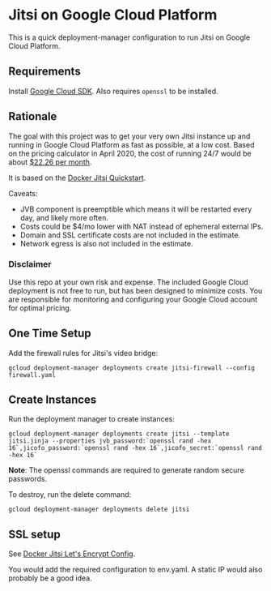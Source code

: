 # Jitsi on Google Cloud Platform

This is a quick deployment-manager configuration to run Jitsi on Google Cloud Platform.

## Requirements

Install [Google Cloud SDK](https://cloud.google.com/sdk/docs/quickstarts). Also requires
`openssl` to be installed.

## Rationale

The goal with this project was to get your very own Jitsi instance up and running
in Google Cloud Platform as fast as possible, at a low cost. Based on the pricing
calculator in April 2020, the cost of running 24/7 would be about
[$22.26 per month](https://cloud.google.com/products/calculator#id=506e5e09-0808-4b88-afa5-8d12c24d0d78).

It is based on the [Docker Jitsi Quickstart](https://github.com/jitsi/docker-jitsi-meet).

Caveats:
* JVB component is preemptible which means it will be restarted every day, and likely more often.
* Costs could be $4/mo lower with NAT instead of ephemeral external IPs.
* Domain and SSL certificate costs are not included in the estimate.
* Network egress is also not included in the estimate.

### Disclaimer

Use this repo at your own risk and expense. The included Google Cloud deployment is not free to run,
but has been designed to minimize costs. You are responsible for monitoring and configuring
your Google Cloud account for optimal pricing.

## One Time Setup

Add the firewall rules for Jitsi's video bridge:

    gcloud deployment-manager deployments create jitsi-firewall --config firewall.yaml

## Create Instances

Run the deployment manager to create instances:

    gcloud deployment-manager deployments create jitsi --template jitsi.jinja --properties jvb_password:`openssl rand -hex 16`,jicofo_password:`openssl rand -hex 16`,jicofo_secret:`openssl rand -hex 16`

**Note**: The openssl commands are required to generate random secure passwords.

To destroy, run the delete command:

    gcloud deployment-manager deployments delete jitsi

## SSL setup

See [Docker Jitsi Let's Encrypt Config](https://github.com/jitsi/docker-jitsi-meet#lets-encrypt-configuration).

You would add the required configuration to env.yaml. A static IP would also probably be a good idea.
